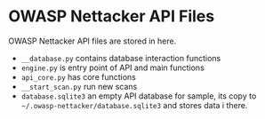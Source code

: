 OWASP Nettacker API Files
=========================

OWASP Nettacker API files are stored in here.

* `__database.py` contains database interaction functions
* `engine.py` is entry point of API and main functions
* `api_core.py` has core functions
* `__start_scan.py` run new scans
* `database.sqlite3` an empty API database for sample, its copy to `~/.owasp-nettacker/database.sqlite3` and stores data i there.